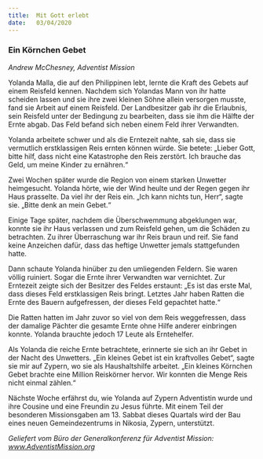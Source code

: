 ```yaml
---
title:  Mit Gott erlebt
date:   03/04/2020
---
```


### Ein Körnchen Gebet

_Andrew McChesney, Adventist Mission_

Yolanda Malla, die auf den Philippinen lebt, lernte die Kraft des Gebets auf einem Reisfeld kennen. Nachdem sich Yolandas Mann von ihr hatte scheiden lassen und sie ihre zwei kleinen Söhne allein versorgen musste, fand sie Arbeit auf einem Reisfeld. Der Landbesitzer gab ihr die Erlaubnis, sein Reisfeld unter der Bedingung zu bearbeiten, dass sie ihm die Hälfte der Ernte abgab. Das Feld befand sich neben einem Feld ihrer Verwandten.

Yolanda arbeitete schwer und als die Erntezeit nahte, sah sie, dass sie vermutlich erstklassigen Reis ernten können würde. Sie betete: „Lieber Gott, bitte hilf, dass nicht eine Katastrophe den Reis zerstört. Ich brauche das Geld, um meine Kinder zu ernähren.“

Zwei Wochen später wurde die Region von einem starken Unwetter heimgesucht. Yolanda hörte, wie der Wind heulte und der Regen gegen ihr Haus prasselte. Da viel ihr der Reis ein. „Ich kann nichts tun, Herr“, sagte sie. „Bitte denk an mein Gebet.“

Einige Tage später, nachdem die Überschwemmung abgeklungen war, konnte sie ihr Haus verlassen und zum Reisfeld gehen, um die Schäden zu betrachten. Zu ihrer Überraschung war ihr Reis braun und reif. Sie fand keine Anzeichen dafür, dass das heftige Unwetter jemals stattgefunden hatte.

Dann schaute Yolanda hinüber zu den umliegenden Feldern. Sie waren völlig ruiniert. Sogar die Ernte ihrer Verwandten war vernichtet.
Zur Erntezeit zeigte sich der Besitzer des Feldes erstaunt: „Es ist das erste Mal, dass dieses Feld erstklassigen Reis bringt. Letztes Jahr haben Ratten die Ernte des Bauern aufgefressen, der dieses Feld gepachtet hatte.“

Die Ratten hatten im Jahr zuvor so viel von dem Reis weggefressen, dass der damalige Pächter die gesamte Ernte ohne Hilfe anderer einbringen konnte. Yolanda brauchte jedoch 17 Leute als Erntehelfer.

Als Yolanda die reiche Ernte betrachtete, erinnerte sie sich an ihr Gebet in der Nacht des Unwetters. „Ein kleines Gebet ist ein kraftvolles Gebet“, sagte sie mir auf Zypern, wo sie als Haushaltshilfe arbeitet. „Ein kleines Körnchen Gebet brachte eine Million Reiskörner hervor. Wir konnten die Menge Reis nicht einmal zählen.“

Nächste Woche erfährst du, wie Yolanda auf Zypern Adventistin wurde und ihre Cousine und eine Freundin zu Jesus führte.
Mit einem Teil der besonderen Missionsgaben am 13. Sabbat dieses Quartals wird der Bau eines neuen Gemeindezentrums in Nikosia, Zypern, unterstützt.

_Geliefert vom Büro der Generalkonferenz für Adventist Mission: www.AdventistMission.org_